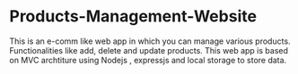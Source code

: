 # Products-Management-Website
This is an e-comm like web app in which you can manage various products. Functionalities like add, delete and update products. This web app is based on MVC archtiture using Nodejs , expressjs and local storage to store data. 
